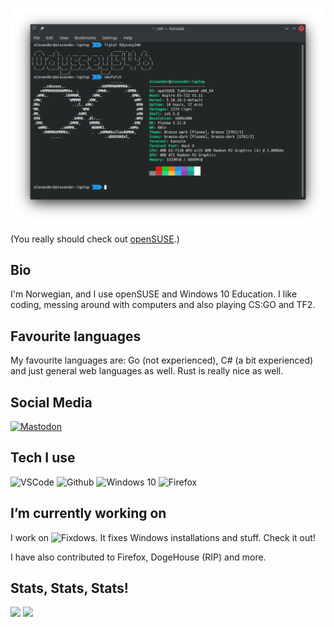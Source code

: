 ![banner_art](https://github.com/Odyssey346/Odyssey346/blob/master/reallykool.png)


(You really should check out [openSUSE](https://opensuse.org).)

## Bio
I'm Norwegian, and I use openSUSE and Windows 10 Education. I like coding, messing around with computers and also playing CS:GO and TF2.

## Favourite languages
My favourite languages are: Go (not experienced), C# (a bit experienced) and just general web languages as well. Rust is really nice as well.

## Social Media
[![Mastodon](https://img.shields.io/mastodon/follow/69254?domain=https%3A%2F%2Fmastodon.online&color=3088d4&style=for-the-badge)](https://mastodon.online/@Odyssey346)

## Tech I use
![VSCode](https://img.shields.io/static/v1?label=VSCode&message=stable&style=for-the-badge&color=0078D6&logo=Visual-Studio-Code)
![Github](https://img.shields.io/static/v1?label=GitHub&message=Odyssey346&color=181717&style=for-the-badge&logo=github)
![Windows 10](https://img.shields.io/static/v1?label=Windows%2010&message=21H1&style=for-the-badge&color=0078D6&logo=Windows)
![Firefox](https://www.shields.io/badge/Firefox-Stable-FF9500?logo=firefox&style=for-the-badge)


## I’m currently working on
I work on ![Fixdows](https://github.com/Oxygemo/Fixdows). It fixes Windows installations and stuff. Check it out!

I have also contributed to Firefox, DogeHouse (RIP) and more.


## Stats, Stats, Stats!
<img src="https://github-readme-stats.vercel.app/api?username=Odyssey346&bg_color=40,9E1476,fB4244&title_color=F4F4F4&text_color=F4F4F4&show_icons=true&icon_color=F4F4F4" />

<img src="https://github-readme-stats.vercel.app/api/top-langs?username=Odyssey346&bg_color=40,9E1476,FB4244&title_color=F4F4F4&text_color=F4F4F4&show_icons=true&icon_color=F4F4F4"/>

<!--
**Oxygemo/Oxygemo** is a ✨ _special_ ✨ repository because its `README.md` (this file) appears on your GitHub profile.

Here are some ideas to get you started:

- 🔭 I’m currently working on ...
- 🌱 I’m currently learning ...
- 👯 I’m looking to collaborate on ...
- 🤔 I’m looking for help with ...
- 💬 Ask me about ...
- 📫 How to reach me: ...
- 😄 Pronouns: ...
- ⚡ Fun fact: ...
-->

<!-- 
![lol](https://github.com/Odyssey346/Odyssey346/blob/master/profilepicture.webp)
